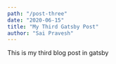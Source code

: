 ```yaml
---
path: "/post-three"
date: "2020-06-15"
title: "My Third Gatsby Post"
author: "Sai Pravesh"
---
```


This is my third blog post in gatsby

